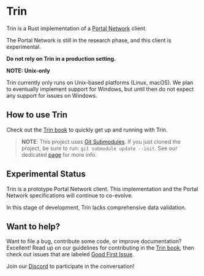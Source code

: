 # Trin

Trin is a Rust implementation of a [Portal Network](https://github.com/ethereum/portal-network-specs) client.

The Portal Network is still in the research phase, and this client is experimental.

**Do not rely on Trin in a production setting.**

**NOTE: Unix-only**

Trin currently only runs on Unix-based platforms (Linux, macOS). We plan to eventually implement support for Windows, but until then do not expect any support for issues on Windows.

## How to use Trin

Check out the [Trin book](https://ethereum.github.io/trin) to quickly get up and running with Trin.

> **NOTE**: This project uses [Git Submodules](https://git-scm.com/book/en/v2/Git-Tools-Submodules). If you just cloned the project, be sure to run: `git submodule update --init`. See our dedicated [page](https://ethereum.github.io/trin/developers/contributing/git/submodules.html) for more info.

## Experimental Status

Trin is a prototype Portal Network client. This implementation and the Portal Network specifications will continue to co-evolve.

In this stage of development, Trin lacks comprehensive data validation.

## Want to help?

Want to file a bug, contribute some code, or improve documentation? Excellent! Read up on our
guidelines for contributing in the [Trin book](https://ethereum.github.io/trin),
then check out issues that are labeled
[Good First Issue](https://github.com/ethereum/trin/issues?q=is%3Aopen+is%3Aissue+label%3A%22good+first+issue%22).

Join our [Discord](https://discord.gg/JrwTY7FEf4) to participate in the conversation!

